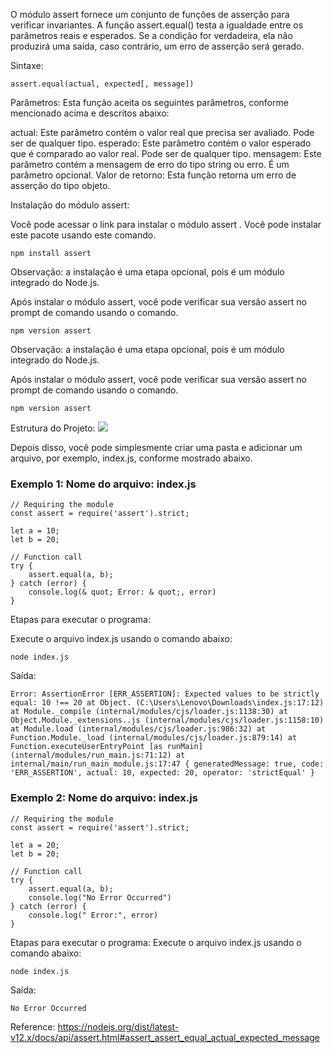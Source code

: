 O módulo assert fornece um conjunto de funções de asserção para verificar invariantes. A função assert.equal() testa a igualdade entre os parâmetros reais e esperados. Se a condição for verdadeira, ela não produzirá uma saída, caso contrário, um erro de asserção será gerado. 

Sintaxe:
```
assert.equal(actual, expected[, message])
```

Parâmetros: Esta função aceita os seguintes parâmetros, conforme mencionado acima e descritos abaixo:

actual: Este parâmetro contém o valor real que precisa ser avaliado. Pode ser de qualquer tipo.
esperado: Este parâmetro contém o valor esperado que é comparado ao valor real. Pode ser de qualquer tipo.
mensagem: Este parâmetro contém a mensagem de erro do tipo string ou erro. É um parâmetro opcional.
Valor de retorno: Esta função retorna um erro de asserção do tipo objeto. 

Instalação do módulo assert:

Você pode acessar o link para instalar o módulo assert . Você pode instalar este pacote usando este comando.
```
npm install assert
```

Observação: a instalação é uma etapa opcional, pois é um módulo integrado do Node.js.

Após instalar o módulo assert, você pode verificar sua versão assert no prompt de comando usando o comando.
```
npm version assert
```

Observação: a instalação é uma etapa opcional, pois é um módulo integrado do Node.js.

Após instalar o módulo assert, você pode verificar sua versão assert no prompt de comando usando o comando.
```
npm version assert
```

Estrutura do Projeto:
![](https://media.geeksforgeeks.org/wp-content/uploads/20200606171437/structure56.png)

Depois disso, você pode simplesmente criar uma pasta e adicionar um arquivo, por exemplo, index.js, conforme mostrado abaixo.

### Exemplo 1: Nome do arquivo: index.js 

```node
// Requiring the module
const assert = require('assert').strict;

let a = 10;
let b = 20;

// Function call
try {
    assert.equal(a, b);
} catch (error) {
    console.log(& quot; Error: & quot;, error)
}
```

Etapas para executar o programa:

Execute o arquivo index.js usando o comando abaixo:
```
node index.js
```

Saída:
```
Error: AssertionError [ERR_ASSERTION]: Expected values to be strictly equal: 10 !== 20 at Object. (C:\Users\Lenovo\Downloads\index.js:17:12) at Module._compile (internal/modules/cjs/loader.js:1138:30) at Object.Module._extensions..js (internal/modules/cjs/loader.js:1158:10) at Module.load (internal/modules/cjs/loader.js:986:32) at Function.Module._load (internal/modules/cjs/loader.js:879:14) at Function.executeUserEntryPoint [as runMain] (internal/modules/run_main.js:71:12) at internal/main/run_main_module.js:17:47 { generatedMessage: true, code: 'ERR_ASSERTION', actual: 10, expected: 20, operator: 'strictEqual' }
```

### Exemplo 2: Nome do arquivo: index.js 

```node
// Requiring the module
const assert = require('assert').strict;

let a = 20;
let b = 20;

// Function call
try {
    assert.equal(a, b);
    console.log("No Error Occurred")
} catch (error) {
    console.log(" Error:", error)
}
```

Etapas para executar o programa:
Execute o arquivo index.js usando o comando abaixo:
```
node index.js
```

Saída:
```
No Error Occurred
```

Reference: https://nodejs.org/dist/latest-v12.x/docs/api/assert.html#assert_assert_equal_actual_expected_message


